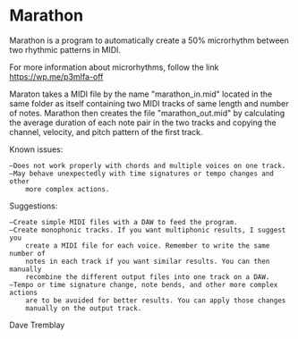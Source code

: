 # Marathon
Marathon is a program to automatically create a 50% microrhythm between two
rhythmic patterns in MIDI.

For more information about microrhythms, follow the link https://wp.me/p3mIfa-off

Maraton takes a MIDI file by the name "marathon_in.mid" located in the same
folder as itself containing two MIDI tracks of same length and number of notes.
Marathon then creates the file "marathon_out.mid" by calculating the average
duration of each note pair in the two tracks and copying the channel, velocity,
and pitch pattern of the first track.

Known issues:

    —Does not work properly with chords and multiple voices on one track.
    —May behave unexpectedly with time signatures or tempo changes and other
        more complex actions.

Suggestions:

    —Create simple MIDI files with a DAW to feed the program.
    —Create monophonic tracks. If you want multiphonic results, I suggest you
        create a MIDI file for each voice. Remember to write the same number of
        notes in each track if you want similar results. You can then manually
        recombine the different output files into one track on a DAW.
    —Tempo or time signature change, note bends, and other more complex actions
        are to be avoided for better results. You can apply those changes
        manually on the output track.

Dave Tremblay
